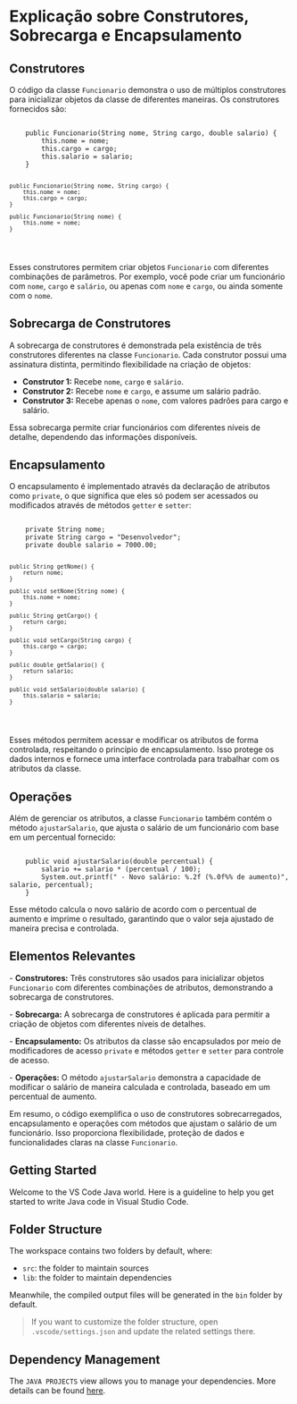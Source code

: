 <!DOCTYPE html>
<html lang="pt-BR">
<head>
    <meta charset="UTF-8">
    <meta name="viewport" content="width=device-width, initial-scale=1.0">
   
</head>
<body>
    <h1>Explicação sobre Construtores, Sobrecarga e Encapsulamento</h1>

<h2>Construtores</h2>
    <p>O código da classe <code>Funcionario</code> demonstra o uso de múltiplos construtores para inicializar objetos da classe de diferentes maneiras. Os construtores fornecidos são:</p>
    <pre><code>
    public Funcionario(String nome, String cargo, double salario) {
        this.nome = nome;
        this.cargo = cargo;
        this.salario = salario;
    }

    public Funcionario(String nome, String cargo) {
        this.nome = nome;
        this.cargo = cargo;
    }

    public Funcionario(String nome) {
        this.nome = nome;
    }
</code></pre>
    <p>Esses construtores permitem criar objetos <code>Funcionario</code> com diferentes combinações de parâmetros. Por exemplo, você pode criar um funcionário com <code>nome</code>, <code>cargo</code> e <code>salário</code>, ou apenas com <code>nome</code> e <code>cargo</code>, ou ainda somente com o <code>nome</code>.</p>

<h2>Sobrecarga de Construtores</h2>
    <p>A sobrecarga de construtores é demonstrada pela existência de três construtores diferentes na classe <code>Funcionario</code>. Cada construtor possui uma assinatura distinta, permitindo flexibilidade na criação de objetos:</p>
    <ul>
        <li><strong>Construtor 1:</strong> Recebe <code>nome</code>, <code>cargo</code> e <code>salário</code>.</li>
        <li><strong>Construtor 2:</strong> Recebe <code>nome</code> e <code>cargo</code>, e assume um salário padrão.</li>
        <li><strong>Construtor 3:</strong> Recebe apenas o <code>nome</code>, com valores padrões para cargo e salário.</li>
    </ul>
    <p>Essa sobrecarga permite criar funcionários com diferentes níveis de detalhe, dependendo das informações disponíveis.</p>

<h2>Encapsulamento</h2>
    <p>O encapsulamento é implementado através da declaração de atributos como <code>private</code>, o que significa que eles só podem ser acessados ou modificados através de métodos <code>getter</code> e <code>setter</code>:</p>
    <pre><code>
    private String nome;
    private String cargo = "Desenvolvedor";
    private double salario = 7000.00;

    public String getNome() {
        return nome;
    }

    public void setNome(String nome) {
        this.nome = nome;
    }

    public String getCargo() {
        return cargo;
    }

    public void setCargo(String cargo) {
        this.cargo = cargo;
    }

    public double getSalario() {
        return salario;
    }

    public void setSalario(double salario) {
        this.salario = salario;
    }
</code></pre>
    <p>Esses métodos permitem acessar e modificar os atributos de forma controlada, respeitando o princípio de encapsulamento. Isso protege os dados internos e fornece uma interface controlada para trabalhar com os atributos da classe.</p>

<h2>Operações</h2>
    <p>Além de gerenciar os atributos, a classe <code>Funcionario</code> também contém o método <code>ajustarSalario</code>, que ajusta o salário de um funcionário com base em um percentual fornecido:</p>
    <pre><code>
    public void ajustarSalario(double percentual) {
        salario += salario * (percentual / 100);
        System.out.printf(" - Novo salário: %.2f (%.0f%% de aumento)", salario, percentual);
    }
</code></pre>
    <p>Esse método calcula o novo salário de acordo com o percentual de aumento e imprime o resultado, garantindo que o valor seja ajustado de maneira precisa e controlada.</p>

<h2>Elementos Relevantes</h2>
    <p>- <strong>Construtores:</strong> Três construtores são usados para inicializar objetos <code>Funcionario</code> com diferentes combinações de atributos, demonstrando a sobrecarga de construtores.</p>
    <p>- <strong>Sobrecarga:</strong> A sobrecarga de construtores é aplicada para permitir a criação de objetos com diferentes níveis de detalhes.</p>
    <p>- <strong>Encapsulamento:</strong> Os atributos da classe são encapsulados por meio de modificadores de acesso <code>private</code> e métodos <code>getter</code> e <code>setter</code> para controle de acesso.</p>
    <p>- <strong>Operações:</strong> O método <code>ajustarSalario</code> demonstra a capacidade de modificar o salário de maneira calculada e controlada, baseado em um percentual de aumento.</p>

<p>Em resumo, o código exemplifica o uso de construtores sobrecarregados, encapsulamento e operações com métodos que ajustam o salário de um funcionário. Isso proporciona flexibilidade, proteção de dados e funcionalidades claras na classe <code>Funcionario</code>.</p>
</body>
</html>





## Getting Started

Welcome to the VS Code Java world. Here is a guideline to help you get started to write Java code in Visual Studio Code.

## Folder Structure

The workspace contains two folders by default, where:

- `src`: the folder to maintain sources
- `lib`: the folder to maintain dependencies

Meanwhile, the compiled output files will be generated in the `bin` folder by default.

> If you want to customize the folder structure, open `.vscode/settings.json` and update the related settings there.

## Dependency Management

The `JAVA PROJECTS` view allows you to manage your dependencies. More details can be found [here](https://github.com/microsoft/vscode-java-dependency#manage-dependencies).
